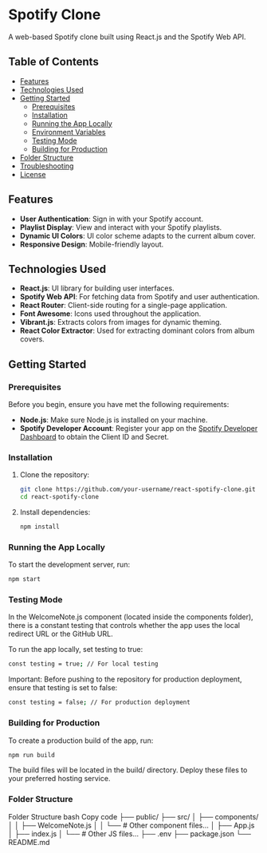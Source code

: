 # Spotify Clone

A web-based Spotify clone built using React.js and the Spotify Web API.

## Table of Contents

- [Features](#features)
- [Technologies Used](#technologies-used)
- [Getting Started](#getting-started)
  - [Prerequisites](#prerequisites)
  - [Installation](#installation)
  - [Running the App Locally](#running-the-app-locally)
  - [Environment Variables](#environment-variables)
  - [Testing Mode](#testing-mode)
  - [Building for Production](#building-for-production)
- [Folder Structure](#folder-structure)
- [Troubleshooting](#troubleshooting)
- [License](#license)

## Features

- **User Authentication**: Sign in with your Spotify account.
- **Playlist Display**: View and interact with your Spotify playlists.
- **Dynamic UI Colors**: UI color scheme adapts to the current album cover.
- **Responsive Design**: Mobile-friendly layout.

## Technologies Used

- **React.js**: UI library for building user interfaces.
- **Spotify Web API**: For fetching data from Spotify and user authentication.
- **React Router**: Client-side routing for a single-page application.
- **Font Awesome**: Icons used throughout the application.
- **Vibrant.js**: Extracts colors from images for dynamic theming.
- **React Color Extractor**: Used for extracting dominant colors from album covers.

## Getting Started

### Prerequisites

Before you begin, ensure you have met the following requirements:

- **Node.js**: Make sure Node.js is installed on your machine.
- **Spotify Developer Account**: Register your app on the [Spotify Developer Dashboard](https://developer.spotify.com/dashboard/) to obtain the Client ID and Secret.

### Installation

1. Clone the repository:

    ```bash
    git clone https://github.com/your-username/react-spotify-clone.git
    cd react-spotify-clone
    ```

2. Install dependencies:

    ```bash
    npm install
    ```

### Running the App Locally

To start the development server, run:

```bash
npm start 
```

### Testing Mode
In the WelcomeNote.js component (located inside the components folder), there is a constant testing that controls whether the app uses the local redirect URL or the GitHub URL.

To run the app locally, set testing to true:

```bash
const testing = true; // For local testing
```
Important: Before pushing to the repository for production deployment, ensure that testing is set to false:
```bash
const testing = false; // For production deployment
```

### Building for Production
To create a production build of the app, run:

```bash
npm run build
```
The build files will be located in the build/ directory. Deploy these files to your preferred hosting service.


### Folder Structure

Folder Structure
bash
Copy code
├── public/
├── src/
│   ├── components/
│   │   ├── WelcomeNote.js
│   │   └── # Other component files...
│   ├── App.js
│   ├── index.js
│   └── # Other JS files...
├── .env
├── package.json
└── README.md
